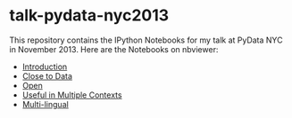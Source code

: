 talk-pydata-nyc2013
===================

This repository contains the IPython Notebooks for my talk at PyData NYC in November 2013. Here
are the Notebooks on nbviewer:

* [Introduction](http://nbviewer.ipython.org/urls/raw.github.com/ellisonbg/talk-pydata-nyc2013/master/Introduction.ipynb)
* [Close to Data](http://nbviewer.ipython.org/urls/raw.github.com/ellisonbg/talk-pydata-nyc2013/master/Close%20to%20Data.ipynb)
* [Open](http://nbviewer.ipython.org/urls/raw.github.com/ellisonbg/talk-pydata-nyc2013/master/Open.ipynb)
* [Useful in Multiple Contexts](http://nbviewer.ipython.org/urls/raw.github.com/ellisonbg/talk-pydata-nyc2013/master/Useful%20in%20Multiple%20Contexts.ipynb)
* [Multi-lingual](http://nbviewer.ipython.org/urls/raw.github.com/ellisonbg/talk-pydata-nyc2013/master/Multi-lingual.ipynb)
